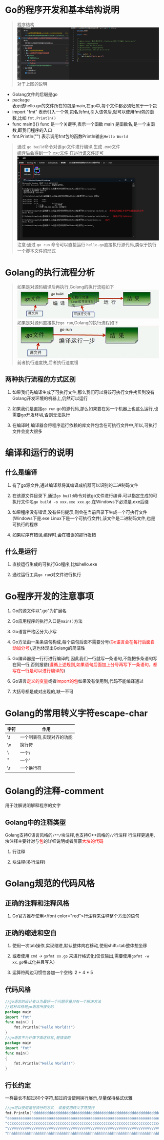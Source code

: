 # Go的程序开发和基本结构说明

> 程序结构
> ![程序结构.png](./picture/程序结构.png)  
> 对于上图的说明  

- Golang文件的后缀是go  
- package  
    表示该hello.go的文件所在的包是main,在go中,每个文件都必须归属于一个包
- import "fmt"
    表示引入一个包,包名为fmt,引入该包后,就可以使用fmt包的函数,比如 `fmt.Println()`
- func main(){}
    func 是一个关键字,表示一个函数
    main 是函数名,是一个主函数,即我们程序的入口
- fmt.Println("")
    表示调用fmt包的函数Println输出`Hello World`

> 通过 `go build`命令对该go文件进行编译,生成 .exe文件  
> 编译后会得到一个.exe文件 在运行该文件即可  
> ![编译执行go文件.png](./picture/编译执行go文件.png)  
> 注意:通过 `go run` 命令可以直接运行 `hello.go`直接执行源代码,类似于执行一个脚本文件的形式  

# Golang的执行流程分析

> 如果是对源码编译后再执行,Golang的执行流程如下  
> ![go的执行流程-编译后.png](./picture/go的执行流程-编译后.png)  
> 如果是对源码直接执行`go run`,Golang的执行流程如下  
> ![go的执行流程-未编译.png](./picture/go的执行流程-未编译-gorun.png)  
> 前者执行速度快,后者执行速度慢

## 两种执行流程的方式区别

1. 如果我们先编译生成了可执行文件,那么我们可以将该可执行文件拷贝到没有Golang开发环境的机器上,仍然可以运行

2. 如果我们是直接`go run` go的源代码,那么如果要在另一个机器上也这么运行,也需要go开发环境,否则无法执行

3. 在编译时,编译器会将程序运行依赖的库文件包含在可执行文件中,所以,可执行文件会变大很多

# 编译和运行的说明

## 什么是编译

1. 有了go源文件,通过编译器将其编译成机器可以识别的二进制码文件

2. 在该源文件目录下,通过`go build`命令对该go文件进行编译.可以指定生成的可执行文件名`go build -o xxx.exe xxx.go`,在Windows下必须是.exe后缀

3. 如果程序没有错误,没有任何提示,则会在当前目录下生成一个可执行文件(Windows下是.exe Linux下是一个可执行文件),该文件是二进制码文件,也是可执行的程序

4. 如果程序有错误,编译时,会在错误的那行报错

## 什么是运行

1. 直接运行生成的可执行Go程序,比如hello.exe

2. 通过运行工具`go run`对文件进行执行

# Go程序开发的注意事项

1. Go的源文件以".go"为扩展名

2. Go应用程序的执行入口是`main()`方法

3. Go语言严格区分大小写

4. Go方法由一条条语句构成,每个语句后面不需要分号(<font color="red">Go语言会在每行后面自动加分号</font>),这也体现出Golang的简洁性

5. Go编译器是一行行进行编译的,因此我们一行就写一条语句,不能把多条语句写在同一行,否则报错(<font color="red">遵循上述规则,如果语句后面加上分号再写下一条语句，都写在一行是可以进行编译的</font>)

6. Go语言<font color="red">定义的变量</font>或者<font color="red">import的包</font>如果没有使用到,代码不能编译通过

7. 大括号都是成对出现的,缺一不可

# Golang的常用转义字符escape-char

| 字符 | 作用                      |
| ---- | ------------------------- |
| \t   | 一个制表符,实现对齐的功能 |
| \n   | 换行符                    |
| \\   | 一个\                     |
| \"   | 一个"                     |
| \r   | 一个换行符                |

# Golang的注释-comment

用于注解说明解释程序的文字

## Golang中的注释类型

Golang支持C语言风格的`/**/`块注释,也支持C++风格的`//`行注释 行注释更通用,块注释主要针对与<font color="red">包</font>的详细说明或者屏蔽<font color="red">大块的代码</font>

1. 行注释

2. 块注释(多行注释)

# Golang规范的代码风格

## 正确的注释和注释风格

1. Go官方推荐使用</font color="red">行注释</font>来注释整个方法的语句

## 正确的缩进和空白

1. 使用一次tab操作,实现缩进,默认整体向右移动,使用shift+tab整体想坐移

2. 或者使用 `cmd` -> `gofmt xx.go` 来进行格式化(仅仅输出,需要使用`gofmt -w xx.go`格式化并且写入)

3. 运算符两边习惯性各加一个空格: 2 + 4 * 5

## 代码风格

```go
//go语言的设计者认为最好一个问题尽量只有一个解决方法
//这种风格是go语言所接受的
package main
import "fmt"
func main() {
    fmt.Println("Hello World!!")
} 
//go语言不允许像下面这样写,是错误的
package main
import "fmt"
func main() 
{
    fmt.Println("Hello World!!")
} 
```

## 行长约定

一样最长不超过80个字符,超过的请使用换行展示,尽量保持格式优雅  

```go
//go可以使用逗号换行的方式  或者使用转义字符换行
fmt.Println("ddddddddddddddddddddddddddddddddddddddddddddddddddddddddddddddddd",
"aaaaaaaaaaaaaaaaaaaaaaaaaaaaaaaaaaaaaaaaaaaaaaaaaaaaaaaaaaaaaaaaaaaaaaaaaaaa",
"cccccccccccccccccccccccccccccccccccccccccccccccccccccccccccccccccccccccccccc",
"vvvvvvvvvvvvvvvvvvvvvvvvvvvvvvvvvvvvvvvvvvvvvvvvvvvvvvvvvvvvvvvvvvvvvvvvvvvv",
"hhhhhhhhhhhhhhhhhhhhhhhhhhhhhhhhhhhhhhhhhhhhhhhhhhhhhhhhhhhhhhhhhhhhhhhhhhhh",)
```
